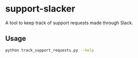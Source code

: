 # support-slacker
A tool to keep track of support requests made through Slack.

## Usage
```bash
python track_support_requests.py --help
```
